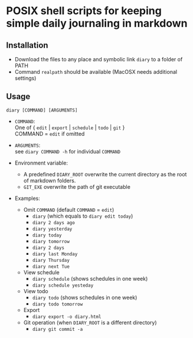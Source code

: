 # POSIX shell scripts for keeping simple daily journaling in markdown

## Installation
- Download the files to any place and symbolic link `diary` to a folder of PATH
- Command `realpath` should be available (MacOSX needs additional settings)

## Usage
`diary [COMMAND] [ARGUMENTS]`
-   `COMMAND`:  
    One of { `edit` | `export` | `schedule` | `todo` | `git` }  
    COMMAND = `edit` if omitted

-   `ARGUMENTS`:  
    see `diary COMMAND -h` for individual `COMMAND`

-   Environment variable:
    -   A predefined `DIARY_ROOT` overwrite the current
        directory as the root of markdown folders.
    -   `GIT_EXE` overwrite the path of git executable

- Examples:
    - Omit `COMMAND` (default `COMMAND` = `edit`)
        -   `diary` (which equals to `diary edit today`)
        -   `diary 2 days ago`
        -   `diary yesterday`
        -   `diary today`
        -   `diary tomorrow`
        -   `diary 2 days`
        -   `diary last Monday`
        -   `diary Thursday`
        -   `diary next Tue`
    - View schedule
        -   `diary schedule` (shows schedules in one week)
        -   `diary schedule yesteday`
    - View todo
        -   `diary todo` (shows schedules in one week)
        -   `diary todo tomorrow`
    - Export
        -   `diary export -o diary.html`
    - Git operation (when `DIARY_ROOT` is a different directory)
        -   `diary git commit -a`

